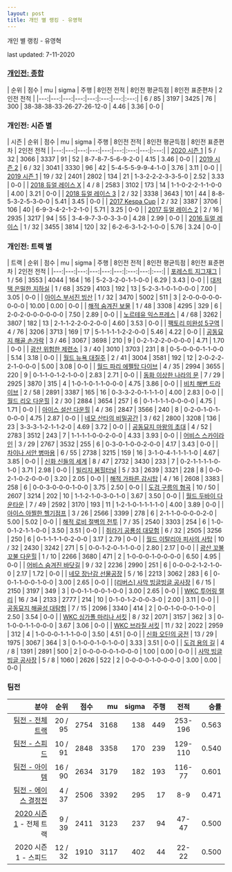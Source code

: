 ```yaml
---
layout: post
title: 개인 별 랭킹 - 유영혁
---
```



개인 별 랭킹 - 유영혁


last updated: 7-11-2020

### [개인전: 종합](../singles-full)

| 순위 | 점수 | mu | sigma | 주행 | 8인전 전적 | 8인전 평균득점 | 8인전 표준편차 | 2인전 전적 |
|---:|---:|---:|---:|---:|:---:|---:|:---:|
| 6 / 85 | 3197 | 3425 | 76 | 300 | 38-38-38-33-26-27-26-12-0 | 4.46 | 3.36 | 0-0 |

### 개인전: 시즌 별

| 시즌 | 순위 | 점수 | mu | sigma | 주행 | 8인전 전적 | 8인전 평균득점 | 8인전 표준편차 | 2인전 전적 |
|---:|---:|---:|---:|---:|---:|:---:|---:|:---:|
| [2020 시즌 1](../singles-s2020_1) | 5 / 32 | 3066 | 3337 | 91 | 52 |  8-7-8-7-5-6-9-2-0 | 4.15 | 3.46 | 0-0 |
| [2019 시즌 2](../singles-s2019_2) | 6 / 32 | 3041 | 3330 | 96 | 42 |  5-4-5-5-9-9-4-1-0 | 3.76 | 3.11 | 0-0 |
| [2019 시즌 1](../singles-s2019_1) | 19 / 32 | 2401 | 2802 | 134 | 21 |  1-3-2-2-2-3-3-5-0 | 2.52 | 3.33 | 0-0 |
| [2018 듀얼 레이스 X](../singles-s2018_2) | 4 / 8 | 2583 | 3102 | 173 | 14 |  1-1-0-2-2-1-1-0-0 | 4.00 | 3.21 | 0-0 |
| [2018 듀얼 레이스 3](../singles-s2018_1) | 2 / 32 | 3338 | 3643 | 101 | 44 |  8-8-5-3-2-5-3-0-0 | 5.41 | 3.45 | 0-0 |
| [2017 Kespa Cup](../singles-s2017_2) | 2 / 32 | 3387 | 3706 | 106 | 40 |  6-9-3-4-2-1-2-1-0 | 5.71 | 3.25 | 0-0 |
| [2017 듀얼 레이스 2](../singles-s2017_1) | 2 / 16 | 2935 | 3217 | 94 | 55 |  3-4-9-7-3-0-3-3-0 | 4.28 | 2.99 | 0-0 |
| [2016 듀얼 레이스](../singles-s2016_1) | 1 / 32 | 3455 | 3814 | 120 | 32 |  6-2-6-3-1-2-1-0-0 | 5.76 | 3.24 | 0-0 |

### 개인전: 트랙 별

| 트랙 | 순위 | 점수 | mu | sigma | 주행 | 8인전 전적 | 8인전 평균득점 | 8인전 표준편차 | 2인전 전적 |
|---:|---:|---:|---:|---:|---:|:---:|---:|:---:|
| [포레스트 지그재그](../zigzag) | 1 / 56 | 3553 | 4044 | 164 | 16 | 5-2-3-2-0-1-1-0-0 | 6.29 | 3.43 | 0-0 |
| [대저택 은밀한 지하실](../jeotaek) | 1 / 68 | 3529 | 4103 | 192 | 13 | 5-2-3-1-0-1-0-0-0 | 7.00 | 3.05 | 0-0 |
| [아이스 부서진 빙산](../boobing) | 1 / 32 | 3470 | 5002 | 511 | 3 | 2-0-0-0-0-0-0-0-0 | 10.00 | 0.00 | 0-0 |
| [해적 숨겨진 보물](../haesumbo) | 1 / 48 | 3308 | 4295 | 329 | 6 | 2-0-2-0-0-0-0-0-0 | 7.50 | 2.89 | 0-0 |
| [노르테유 익스프레스](../noex) | 4 / 68 | 3262 | 3807 | 182 | 13 | 2-1-1-2-2-0-2-0-0 | 4.60 | 3.53 | 0-0 |
| [팩토리 미완성 5구역](../district5) | 4 / 76 | 3206 | 3713 | 169 | 17 | 5-1-1-1-1-2-2-0-0 | 5.46 | 4.22 | 0-0 |
| [공동묘지 해골 손가락](../haeson) | 3 / 46 | 3067 | 3698 | 210 | 9 | 0-2-1-2-2-0-0-0-0 | 4.71 | 1.70 | 0-0 |
| [광산 위험한 제련소](../jeryeonso) | 3 / 40 | 3010 | 3703 | 231 | 8 | 0-5-0-0-0-1-1-0-0 | 5.14 | 3.18 | 0-0 |
| [월드 뉴욕 대질주](../newyork) | 2 / 41 | 3004 | 3581 | 192 | 12 | 2-0-2-2-2-1-0-0-0 | 5.00 | 3.08 | 0-0 |
| [월드 파리 에펠탑 다이브](../eifel) | 4 / 35 | 2994 | 3655 | 220 | 9 | 0-1-1-0-1-2-1-0-0 | 2.83 | 2.71 | 0-0 |
| [동화 이상한 나라의 문](../gate) | 7 / 29 | 2925 | 3870 | 315 | 4 | 1-0-1-0-1-1-0-0-0 | 4.75 | 3.86 | 0-0 |
| [비치 해변 드라이브](../haebyun) | 2 / 58 | 2891 | 3387 | 165 | 16 | 0-3-3-2-0-1-1-1-0 | 4.00 | 2.83 | 0-0 |
| [월드 리오 다운힐](../rio) | 2 / 30 | 2884 | 3654 | 257 | 6 | 0-1-1-1-1-0-0-0-0 | 4.75 | 1.71 | 0-0 |
| [아이스 설산 다운힐](../seolsan) | 4 / 36 | 2847 | 3566 | 240 | 8 | 0-2-0-1-0-1-0-0-0 | 4.75 | 2.87 | 0-0 |
| [네모 산타의 비밀공간](../santa) | 3 / 62 | 2800 | 3208 | 136 | 23 | 3-3-3-1-2-1-1-2-0 | 4.69 | 3.72 | 0-0 |
| [공동묘지 마왕의 초대](../mawang) | 4 / 52 | 2783 | 3512 | 243 | 7 | 1-1-1-1-0-0-2-0-0 | 4.33 | 3.93 | 0-0 |
| [어비스 스카이라인](../skyline) | 3 / 29 | 2767 | 3532 | 255 | 6 | 0-3-0-1-0-0-2-0-0 | 4.17 | 3.43 | 0-0 |
| [차이나 서안 병마용](../byeongma) | 6 / 55 | 2738 | 3215 | 159 | 16 | 3-1-0-4-1-1-1-1-0 | 4.67 | 3.85 | 0-0 |
| [신화 신들의 세계](../shinsegye) | 8 / 47 | 2732 | 3430 | 233 | 7 | 0-2-1-1-1-1-0-1-0 | 3.71 | 2.98 | 0-0 |
| [빌리지 붐힐터널](../boomhill) | 5 / 33 | 2639 | 3321 | 228 | 8 | 0-0-2-1-0-2-0-0-0 | 3.20 | 2.05 | 0-0 |
| [해적 가파른 감시탑](../gamshi) | 4 / 16 | 2608 | 3383 | 258 | 6 | 0-0-3-0-0-0-1-0-0 | 3.75 | 2.50 | 0-0 |
| [도검 구름의 협곡](../hyupgog) | 10 / 50 | 2607 | 3214 | 202 | 10 | 1-1-2-1-0-3-0-1-0 | 3.67 | 3.50 | 0-0 |
| [월드 두바이 다운타운](../dubai) | 7 / 49 | 2592 | 3170 | 193 | 11 | 1-2-1-0-1-1-1-1-0 | 4.00 | 3.89 | 0-0 |
| [아이스 아찔한 헬기점프](../heli) | 3 / 26 | 2566 | 3399 | 278 | 6 | 2-1-1-0-0-0-0-2-0 | 5.00 | 5.02 | 0-0 |
| [해적 로비 절벽의 전투](../lobby) | 7 / 35 | 2540 | 3303 | 254 | 6 | 1-0-0-1-2-1-1-0-0 | 3.50 | 3.51 | 0-0 |
| [쥐라기 공룡섬 대모험](../dinoisland) | 6 / 32 | 2505 | 3256 | 250 | 6 | 0-1-1-1-1-0-2-0-0 | 3.17 | 2.79 | 0-0 |
| [월드 이탈리아 피사의 사탑](../pizza) | 10 / 32 | 2430 | 3242 | 271 | 5 | 0-0-1-2-0-1-1-0-0 | 2.80 | 2.17 | 0-0 |
| [광산 꼬불꼬불 다운힐](../gwangkko) | 1 / 10 | 2266 | 3680 | 471 | 2 | 1-0-0-0-1-0-0-0-0 | 6.50 | 4.95 | 0-0 |
| [어비스 숨겨진 바닷길](../hiddenoceanroad) | 9 / 32 | 2236 | 2990 | 251 | 6 | 0-0-0-2-1-2-1-0-0 | 2.17 | 1.72 | 0-0 |
| [네모 장난감 선물공장](../present) | 5 / 16 | 2213 | 3062 | 283 | 6 | 0-0-1-1-0-0-1-0-0 | 3.00 | 2.65 | 0-0 |
| [[리버스] 사막 빙글빙글 공사장](../rsabing) | 6 / 15 | 2150 | 3197 | 349 | 3 | 0-0-1-1-0-0-1-0-0 | 3.00 | 2.65 | 0-0 |
| [WKC 투어링 랠리](../rally) | 16 / 34 | 2133 | 2777 | 214 | 10 | 0-1-0-1-2-0-0-3-0 | 2.00 | 3.11 | 0-0 |
| [공동묘지 해골성 대탐험](../skullcastle) | 7 / 15 | 2096 | 3340 | 414 | 2 | 0-0-1-0-0-0-1-0-0 | 2.50 | 3.54 | 0-0 |
| [WKC 싱가폴 마리나 서킷](../singapore) | 8 / 32 | 2071 | 3157 | 362 | 3 | 0-1-0-0-1-1-0-0-0 | 3.67 | 3.06 | 0-0 |
| [WKC 브라질 서킷](../brazil) | 11 / 32 | 2022 | 2959 | 312 | 4 | 1-0-0-0-1-1-1-0-0 | 3.50 | 4.51 | 0-0 |
| [신화 오딘의 궁전](../odin) | 13 / 29 | 1975 | 3067 | 364 | 3 | 0-1-0-0-1-0-1-0-0 | 3.33 | 3.51 | 0-0 |
| [도검 용의 길](../daagon) | 4 / 8 | 1391 | 2891 | 500 | 2 | 0-0-0-0-0-1-0-0-0 | 1.00 | 0.00 | 0-0 |
| [사막 빙글빙글 공사장](../sabing) | 5 / 8 | 1060 | 2626 | 522 | 2 | 0-0-0-0-1-0-0-0-0 | 3.00 | 0.00 | 0-0 |

### 팀전

| 분야 | 순위 | 점수 | mu | sigma | 주행 | 전적 | 승률 |
|---:|---:|---:|---:|---:|---:|:---:|---:|
| [팀전 - 전체 트랙](../team-full) | 20 / 95 | 2754 | 3168 | 138 | 449 | 253-196 | 0.563 |
| [팀전 - 스피드](../team-speed) | 10 / 91 | 2848 | 3358 | 170 | 239 | 129-110 | 0.540 |
| [팀전 - 아이템](../team-item) | 16 / 90 | 2634 | 3179 | 182 | 193 | 116-77 | 0.601 |
| [팀전 - 에이스 결정전](../team-ace) | 4 / 37 | 2506 | 3392 | 295 | 17 | 8-9 | 0.471 |
| [2020 시즌 1](../teams-t2020_1) - 전체 트랙 | 9 / 39 | 2411 | 3123 | 237 | 94 | 47-47 | 0.500 |
| 2020 시즌 1 - 스피드 | 12 / 32 | 1910 | 3117 | 402 | 44 | 22-22 | 0.500 || 2020 시즌 1 - 아이템 | 13 / 34 | 1959 | 3111 | 384 | 46 | 24-22 | 0.522 || 2020 시즌 1 - 에이스 결정전 | 4 / 9 | 1304 | 3047 | 581 | 4 | 1-3 | 0.250 |